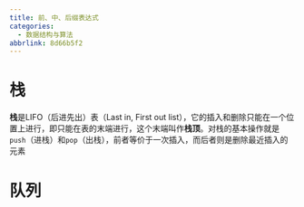 ```yaml
---
title: 前、中、后缀表达式
categories:
  - 数据结构与算法
abbrlink: 8d66b5f2
---
```


# 栈

**栈**是LIFO（后进先出）表（Last in, First out list），它的插入和删除只能在一个位置上进行，即只能在表的末端进行，这个末端叫作**栈顶**。对栈的基本操作就是`push`（进栈）和`pop`（出栈），前者等价于一次插入，而后者则是删除最近插入的元素


# 队列
